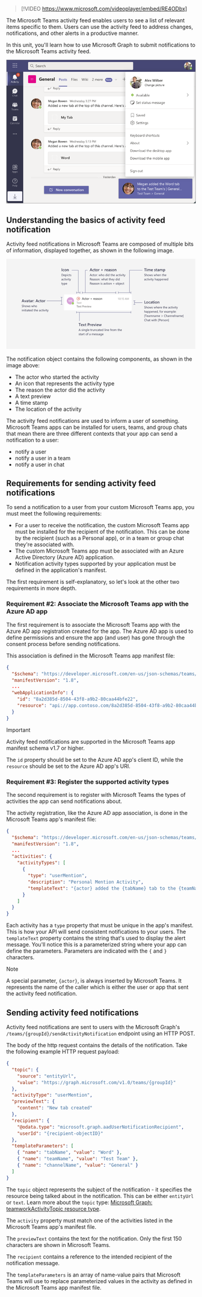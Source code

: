 > [!VIDEO https://www.microsoft.com/videoplayer/embed/RE4ODbx]

The Microsoft Teams activity feed enables users to see a list of relevant items specific to them. Users can use the activity feed to address changes, notifications, and other alerts in a productive manner.

In this unit, you'll learn how to use Microsoft Graph to submit notifications to the Microsoft Teams activity feed.

![Screenshot of an activity feed notification](../media/07-test-03.png)

## Understanding the basics of activity feed notification

Activity feed notifications in Microsoft Teams are composed of multiple bits of information, displayed together, as shown in the following image.

![Screenshot breakdown of an activity feed notification](../media/06-activity-feed-notification.png)

The notification object contains the following components, as shown in the image above:

- The actor who started the activity
- An icon that represents the activity type
- The reason the actor did the activity
- A text preview
- A time stamp
- The location of the activity

The activity feed notifications are used to inform a user of something. Microsoft Teams apps can be installed for users, teams, and group chats that mean there are three different contexts that your app can send a notification to a user:

- notify a user
- notify a user in a team
- notify a user in chat

## Requirements for sending activity feed notifications

To send a notification to a user from your custom Microsoft Teams app, you must meet the following requirements:

- For a user to receive the notification, the custom Microsoft Teams app must be installed for the recipient of the notification. This can be done by the recipient (such as a Personal app), or in a team or group chat they're associated with.
- The custom Microsoft Teams app must be associated with an Azure Active Directory (Azure AD) application.
- Notification activity types supported by your application must be defined in the application's manifest.

The first requirement is self-explanatory, so let's look at the other two requirements in more depth.

### Requirement #2: Associate the Microsoft Teams app with the Azure AD app

The first requirement is to associate the Microsoft Teams app with the Azure AD app registration created for the app. The Azure AD app is used to define permissions and ensure the app (and user) has gone through the consent process before sending notifications.

This association is defined in the Microsoft Teams app manifest file:

```json
{
  "$schema": "https://developer.microsoft.com/en-us/json-schemas/teams/v1.8/MicrosoftTeams.schema.json",
  "manifestVersion": "1.8",
  ...
  "webApplicationInfo": {
    "id": "8a2d385d-8504-43f8-a9b2-80caa44bfe22",
    "resource": "api://app.contoso.com/8a2d385d-8504-43f8-a9b2-80caa44bfe22"
  }
}
```

> [!IMPORTANT]
> Activity feed notifications are supported in the Microsoft Teams app manifest schema v1.7 or higher.

The `id` property should be set to the Azure AD app's client ID, while the `resource` should be set to the Azure AD app's URI.

### Requirement #3: Register the supported activity types

The second requirement is to register with Microsoft Teams the types of activities the app can send notifications about.

The activity registration, like the Azure AD app association, is done in the Microsoft Teams app's manifest file:

```json
{
  "$schema": "https://developer.microsoft.com/en-us/json-schemas/teams/v1.8/MicrosoftTeams.schema.json",
  "manifestVersion": "1.8",
  ...
  "activities": {
    "activityTypes": [
      {
        "type": "userMention",
        "description": "Personal Mention Activity",
        "templateText": "{actor} added the {tabName} tab to the {teamName}'s | {channelName} channel"
      }
    ]
  }
}
```

Each activity has a `type` property that must be unique in the app's manifest. This is how your API will send consistent notifications to your users. The `templateText` property contains the string that's used to display the alert message. You'll notice this is a parameterized string where your app can define the parameters. Parameters are indicated with the `{` and `}` characters.

> [!NOTE]
> A special parameter, `{actor}`, is always inserted by Microsoft Teams. It represents the name of the caller which is either the user or app that sent the activity feed notification.

## Sending activity feed notifications

Activity feed notifications are sent to users with the Microsoft Graph's `/teams/{groupId}/sendActivityNotification`  endpoint using an HTTP POST.

The body of the http request contains the details of the notification. Take the following example HTTP request payload:

```json
{
  "topic": {
    "source": "entityUrl",
    "value": "https://graph.microsoft.com/v1.0/teams/{groupId}"
  },
  "activityType": "userMention",
  "previewText": {
    "content": "New tab created"
  },
  "recipient": {
    "@odata.type": "microsoft.graph.aadUserNotificationRecipient",
    "userId": "{recipient-objectID}"
  },
  "templateParameters": [
    { "name": "tabName", "value": "Word" },
    { "name": "teamName", "value": "Test Team" },
    { "name": "channelName", "value": "General" }
  ]
}
```

The `topic` object represents the subject of the notification - it specifies the resource being talked about in the notification. This can be either `entityUrl` or `text`. Learn more about the `topic` type: [Microsoft Graph: teamworkActivityTopic resource type](/graph/api/resources/teamworkactivitytopic).

The `activity` property must match one of the activities listed in the Microsoft Teams app's manifest file.

The `previewText` contains the text for the notification. Only the first 150 characters are shown in Microsoft Teams.

The `recipient` contains a reference to the intended recipient of the notification message.

The `templateParameters` is an array of name-value pairs that Microsoft Teams will use to replace parameterized values in the activity as defined in the Microsoft Teams app manifest file.

